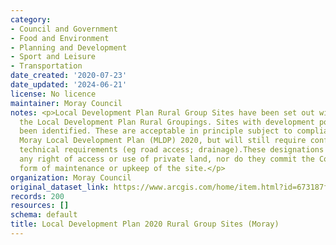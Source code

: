 ```yaml
---
category:
- Council and Government
- Food and Environment
- Planning and Development
- Sport and Leisure
- Transportation
date_created: '2020-07-23'
date_updated: '2024-06-21'
license: No licence
maintainer: Moray Council
notes: <p>Local Development Plan Rural Group Sites have been set out within many of
  the Local Development Plan Rural Groupings. Sites with development potential have
  been identified. These are acceptable in principle subject to compliance with the
  Moray Local Development Plan (MLDP) 2020, but will still require confirmation of
  technical requirements (eg road access; drainage).These designations do not imply
  any right of access or use of private land, nor do they commit the Council to any
  form of maintenance or upkeep of the site.</p>
organization: Moray Council
original_dataset_link: https://www.arcgis.com/home/item.html?id=673187f103714c21aedb89b723351944
records: 200
resources: []
schema: default
title: Local Development Plan 2020 Rural Group Sites (Moray)
---
```


